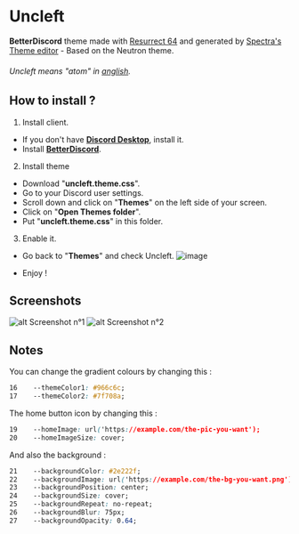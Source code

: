 # Uncleft
 **BetterDiscord** theme made with [Resurrect 64](https://lospec.com/palette-list/resurrect-64 "Resurrect 64 Palette") and generated by [Spectra's Theme editor](https://limeshark.dev/editor/ "Limeshark • Discord theme editor") - Based on the Neutron theme.
 
 ###### Uncleft means "atom" in [anglish](https://en.wikipedia.org/wiki/Anglish "Linguistic purism in English - Wikipedia").

## How to install ?
1. Install client.
* If you don't have [__Discord Desktop__](https://discord.com/download "Download Discord to Talk, Chat, and Hang Out"), install it.
* Install [__BetterDiscord__](https://betterdiscord.app/ "The Discord Enhancement Project - BetterDiscord").
2. Install theme
* Download "__uncleft.theme.css__".
* Go to your Discord user settings.
* Scroll down and click on "__Themes__" on the left side of your screen.
* Click on "__Open Themes folder__".
* Put "__uncleft.theme.css__" in this folder.
3. Enable it.
* Go back to "__Themes__" and check Uncleft.
![image](https://user-images.githubusercontent.com/115649477/199759816-2d9e2946-c9a6-4ada-a809-7eebb8307a05.png)

* Enjoy !


## Screenshots
![alt Screenshot n°1](https://raw.githubusercontent.com/Shad0w57/Uncleft/master/screenshots/uncleft_screenshot1.png "Discord server text channel")
![alt Screenshot n°2](https://raw.githubusercontent.com/Shad0w57/Uncleft/master/screenshots/uncleft_screenshot2.png "Discord user settings")


## Notes
You can change the gradient colours by changing this :
```css
16    --themeColor1: #966c6c;
17    --themeColor2: #7f708a;
```
The home button icon by changing this :
```css
19    --homeImage: url('https://example.com/the-pic-you-want');
20    --homeImageSize: cover;
```
And also the background :
```css
21    --backgroundColor: #2e222f;
22    --backgroundImage: url('https://example.com/the-bg-you-want.png');
23    --backgroundPosition: center;
24    --backgroundSize: cover;
25    --backgroundRepeat: no-repeat;
26    --backgroundBlur: 75px;
27    --backgroundOpacity: 0.64;
```
